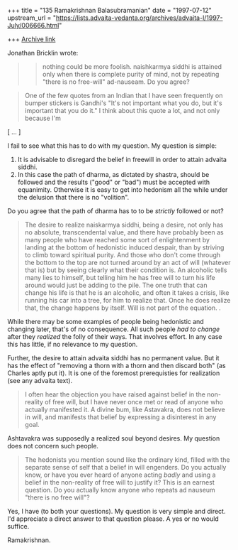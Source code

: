 +++
title = "135 Ramakrishnan Balasubramanian"
date = "1997-07-12"
upstream_url = "https://lists.advaita-vedanta.org/archives/advaita-l/1997-July/006666.html"

+++
[Archive link](https://lists.advaita-vedanta.org/archives/advaita-l/1997-July/006666.html)

Jonathan Bricklin wrote:

> >nothing could be more foolish. naishkarmya siddhi is attained only when
> >there is complete purity of mind, not by repeating "there is no
> >free-will" ad-nauseam. Do you agree?

> One of the few quotes from an Indian that I have seen frequently on bumper
> stickers is Gandhi's "It's not important what you do, but it's important
> that you do it."  I think about this quote a lot, and not only because I'm

[ ... ]

I fail to see what this has to do with my question. My question is
simple:

1. It is advisable to disregard the belief in freewill in order to
attain advaita siddhi.
2. In this case the path of dharma, as dictated by shastra, should be
followed and the results ("good" or "bad") must be accepted with
equanimity. Otherwise it is easy to get into hedonism all the while
under the delusion that there is no "volition".

Do you agree that the path of dharma has to to be _strictly_ followed or
not?

> The desire to realize naiskarmya siddhi, being a desire, not only has no
> absolute, transcendental value, and there have probably been as many people
> who have reached some sort of enlightenment by landing at the bottom of
> hedonistic induced despair, than by striving to climb toward spiritual
> purity. And those who don't come through the bottom to the top are not
> turned around by an act of will (whatever that is) but by seeing clearly
> what their condition is.  An alcoholic tells many lies to himself, but
> telling him he has free will to turn his life around would just be adding
> to the pile.  The one truth that can change his life is that he is an
> alcoholic, and often it takes a crisis, like running his car into a tree,
> for him to realize that.  Once he does realize that, the change happens by
> itself.  Will is not part of the equation. .

While there may be some examples of people being hedonistic and changing
later, that's of no consequence. All such people _had to change_ after
they _realized_ the folly of their ways. That involves effort. In any
case this has little, if no relevance to my question.

Further, the desire to attain advaita siddhi has no permanent value. But
it has the effect of "removing a thorn with a thorn and then discard
both" (as Charles aptly put it). It is one of the foremost prerequisties
for realization (see any advaita text).

>  I often hear the objection you have raised against belief in the
> non-reality of free will, but I have never once met or read of anyone who
> actually manifested it.  A divine bum, like Astavakra, does not believe in
> will, and manifests that belief by expressing a disinterest in any goal.

Ashtavakra was supposedly a realized soul beyond desires. My question
does not concern such people.

> The hedonists you mention sound like the ordinary kind, filled with the
> separate sense of self that a belief in will engenders.  Do you actually
> know, or have you ever heard of anyone acting *badly* and using a belief in
> the non-reality of free will to justify it?  This is an earnest question.
> Do you actually know anyone who repeats ad nauseum "there is no free will"?

Yes, I have (to both your questions). My question is very simple and
direct. I'd appreciate a direct answer to that question please. A yes or
no would suffice.

Ramakrishnan.

